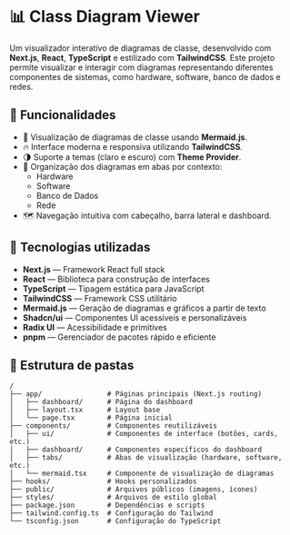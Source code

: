 
# 📊 Class Diagram Viewer

Um visualizador interativo de diagramas de classe, desenvolvido com **Next.js**, **React**, **TypeScript** e estilizado com **TailwindCSS**. Este projeto permite visualizar e interagir com diagramas representando diferentes componentes de sistemas, como hardware, software, banco de dados e redes.

## 🚀 Funcionalidades

- 📜 Visualização de diagramas de classe usando **Mermaid.js**.
- 🔥 Interface moderna e responsiva utilizando **TailwindCSS**.
- 🌗 Suporte a temas (claro e escuro) com **Theme Provider**.
- 🧠 Organização dos diagramas em abas por contexto:
  - Hardware
  - Software
  - Banco de Dados
  - Rede
- 🗺️ Navegação intuitiva com cabeçalho, barra lateral e dashboard.

## 🧠 Tecnologias utilizadas

- **Next.js** — Framework React full stack
- **React** — Biblioteca para construção de interfaces
- **TypeScript** — Tipagem estática para JavaScript
- **TailwindCSS** — Framework CSS utilitário
- **Mermaid.js** — Geração de diagramas e gráficos a partir de texto
- **Shadcn/ui** — Componentes UI acessíveis e personalizáveis
- **Radix UI** — Acessibilidade e primitives
- **pnpm** — Gerenciador de pacotes rápido e eficiente

## 📁 Estrutura de pastas

```
/
├── app/                # Páginas principais (Next.js routing)
│   ├── dashboard/      # Página do dashboard
│   ├── layout.tsx      # Layout base
│   └── page.tsx        # Página inicial
├── components/         # Componentes reutilizáveis
│   ├── ui/             # Componentes de interface (botões, cards, etc.)
│   ├── dashboard/      # Componentes específicos do dashboard
│   ├── tabs/           # Abas de visualização (hardware, software, etc.)
│   └── mermaid.tsx     # Componente de visualização de diagramas
├── hooks/              # Hooks personalizados
├── public/             # Arquivos públicos (imagens, ícones)
├── styles/             # Arquivos de estilo global
├── package.json        # Dependências e scripts
├── tailwind.config.ts  # Configuração do Tailwind
└── tsconfig.json       # Configuração do TypeScript
```
